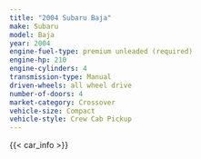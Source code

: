 ```yaml
---
title: "2004 Subaru Baja"
make: Subaru
model: Baja
year: 2004
engine-fuel-type: premium unleaded (required)
engine-hp: 210
engine-cylinders: 4
transmission-type: Manual
driven-wheels: all wheel drive
number-of-doors: 4
market-category: Crossover
vehicle-size: Compact
vehicle-style: Crew Cab Pickup
---
```


{{< car_info >}}
